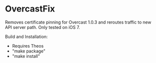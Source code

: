 # OvercastFix
Removes certificate pinning for Overcast 1.0.3 and reroutes traffic to new API server path.
Only tested on iOS 7.

Build and Installation:
- Requires Theos
- "make package"
- "make install"